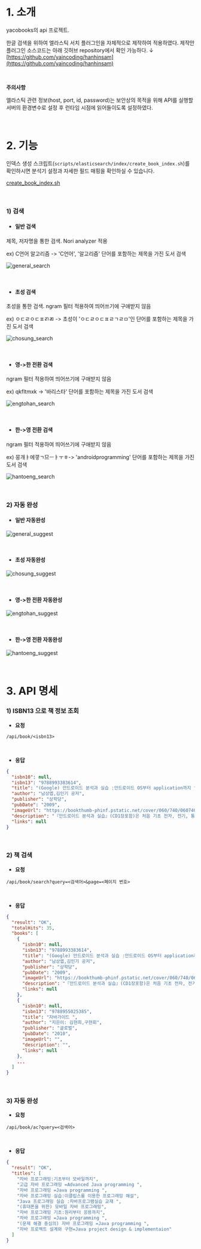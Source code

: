 # 1. 소개

yacobooks의 api 프로젝트.

한글 검색을 위하여 엘라스틱 서치 플러그인을 자체적으로 제작하여 적용하였다. 제작안 플러그인 소스코드는 아래 깃허브 repository에서 확인 가능하다.
↓ 
[https://github.com/yaincoding/hanhinsam](https://github.com/yaincoding/hanhinsam)

<br>

**주의사항**

엘라스틱 관련 정보(host, port, id, password)는 보안상의 목적을 위해 API를 실행할 서버의 환경변수로 설정 후 런타임 시점에 읽어들이도록 설정하였다.

<br>

# 2. 기능

인덱스 생성 스크립트(`scripts/elasticsearch/index/create_book_index.sh`)를 확인하시면 분석기 설정과 자세한 필드 매핑을 확인하실 수 있습니다.

[create_book_index.sh](scripts/elasticsearch/index/create_book_index.sh)

<br>

### 1) 검색

+ #### 일반 검색

제목, 저자명을 통한 검색. Nori analyzer 적용

ex) C언어 알고리즘 -> 'C언어', '알고리즘' 단어를 포함하는 제목을 가진 도서 검색

![general_search](./images/general_search.png)

<br>

+ #### 초성 검색

초성을 통한 검색. ngram 필터 적용하여 띄어쓰기에 구애받지 않음

ex) ㅇㄷㄹㅇㄷㅍㄺㄻ -> 초성이 'ㅇㄷㄹㅇㄷㅍㄹㄱㄹㅁ'인 단어를 포함하는 제목을 가진 도서 검색

![chosung_search](./images/chosung_search.png)

<br>

+ #### 영->한 전환 검색

ngram 필터 적용하여 띄어쓰기에 구애받지 않음

ex) qkfltmxk -> '바리스타' 단어를 포함하는 제목을 가진 도서 검색

![engtohan_search](./images/engtohan_search.png)

<br>

+ #### 한->영 전환 검색

ngram 필터 적용하여 띄어쓰기에 구애받지 않음

ex) 뭉개ㅑ에갷ㄱ므ㅡㅑㅜㅎ-> 'androidprogramming' 단어를 포함하는 제목을 가진 도서 검색

![hantoeng_search](./images/hantoeng_search.png)

<br>

### 2) 자동 완성

+ #### 일반 자동완성

![general_suggest](./images/general_suggest.png)

<br>

+ #### 초성 자동완성

![chosung_suggest](./images/chosung_suggest.png)

<br>

+ #### 영->한 전환 자동완성

![engtohan_suggest](./images/engtohan_suggest.png)

<br>

+ #### 한->영 전환 자동완성

![hantoeng_suggest](./images/hantoeng_suggest.png)

<br>

# 3. API 명세

### 1) ISBN13 으로 책 정보 조회

+ **요청**

``` http
/api/book/<isbn13>
```

<br>

+ **응답**

``` json
{
  "isbn10": null,
  "isbn13": "9788993383614",
  "title": "(Google) 안드로이드 분석과 실습 :안드로이드 OS부터 application까지 ",
  "author": "남상엽,김인기 공저",
  "publisher": "상학당",
  "pubDate": "2009",
  "imageUrl": "https://bookthumb-phinf.pstatic.net/cover/060/740/06074095.jpg?type=m1&udate=20141122",
  "description": "『안드로이드 분석과 실습』(CD1장포함)은 처음 기초 전자, 전기, 통신, 컴퓨터, 제어 및 응용을 접하는 학생에게 기본적이며 쉽고 빠르게 접근할 수 있도록 초점을 맞춘 교재이다.",
  "links": null
}
```

<br>

### 2) 책 검색

+ **요청**

``` http
/api/book/search?query=<검색어>&page=<페이지 번호>
```

<br>

+ **응답**

``` json
{
  "result": "OK",
  "totalHits": 35,
  "books": [
    {
      "isbn10": null,
      "isbn13": "9788993383614",
      "title": "(Google) 안드로이드 분석과 실습 :안드로이드 OS부터 application까지 ",
      "author": "남상엽,김인기 공저",
      "publisher": "상학당",
      "pubDate": "2009",
      "imageUrl": "https://bookthumb-phinf.pstatic.net/cover/060/740/06074095.jpg?type=m1&udate=20141122",
      "description": "『안드로이드 분석과 실습』(CD1장포함)은 처음 기초 전자, 전기, 통신, 컴퓨터, 제어 및 응용을 접하는 학생에게 기본적이며 쉽고 빠르게 접근할 수 있도록 초점을 맞춘 교재이다.",
      "links": null
    },
    {
      "isbn10": null,
      "isbn13": "9788955025385",
      "title": "자바가이드 ",
      "author": "지은이: 김현희,구현회",
      "publisher": "글로벌",
      "pubDate": "2010",
      "imageUrl": "",
      "description": "",
      "links": null
    },
    ...
  ]
}
```

<br>

### 3) 자동 완성

+ **요청**

``` http
/api/book/ac?query=<검색어>
```

<br>

+ **응답**

``` json
{
  "result": "OK",
  "titles": [
    "자바 프로그래밍:기초부터 모바일까지",
    "고급 자바 프로그래밍 =Advanced Java programming ",
    "자바 프로그래밍 =Java programming ",
    "자바 프로그래밍 실습:이클립스를 이용한 프로그래밍 해설",
    "Java 프로그래밍 실습 :자바프로그램실습 교재 ",
    "(휴대폰을 위한) 모바일 자바 프로그래밍",
    "자바 프로그래밍 기초:원리부터 응용까지",
    "자바 프로그래밍 =Java programming ",
    "(문제 해결 중심의) 자바 프로그래밍 =Java programming ",
    "자바 프로젝트 설계와 구현=Java project design & implementaion"
  ]
}
```

<br>